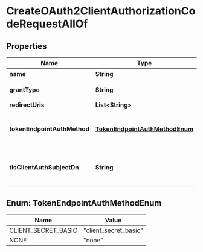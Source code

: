 

# CreateOAuth2ClientAuthorizationCodeRequestAllOf


## Properties

| Name | Type | Description | Notes |
|------------ | ------------- | ------------- | -------------|
|**name** | **String** | 名前 |  [optional] |
|**grantType** | **String** | グラントタイプ |  [optional] |
|**redirectUris** | **List&lt;String&gt;** |  |  |
|**tokenEndpointAuthMethod** | [**TokenEndpointAuthMethodEnum**](#TokenEndpointAuthMethodEnum) | トークンエンドポイントの認証方式 |  [optional] |
|**tlsClientAuthSubjectDn** | **String** | TLSクライアント認証のサブジェクトDN |  [optional] |



## Enum: TokenEndpointAuthMethodEnum

| Name | Value |
|---- | -----|
| CLIENT_SECRET_BASIC | &quot;client_secret_basic&quot; |
| NONE | &quot;none&quot; |



